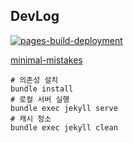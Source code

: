 ## DevLog

[![pages-build-deployment](https://github.com/hongmoSung/hongmoSung.github.io/actions/workflows/pages/pages-build-deployment/badge.svg)](https://github.com/hongmoSung/hongmoSung.github.io/actions/workflows/pages/pages-build-deployment)  

[minimal-mistakes](https://mmistakes.github.io/minimal-mistakes/)

```shell
# 의존성 설치
bundle install                            
# 로컬 서버 실행
bundle exec jekyll serve                  
# 캐시 청소
bundle exec jekyll clean                  
```
